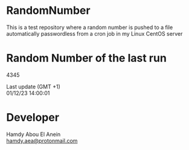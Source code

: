 # RandomNumber    
This is a test repository where a random number is pushed to a file automatically passwordless from a cron job in my Linux CentOS server    
# Random Number of the last run   
4345
      
Last update (GMT +1)    
01/12/23 14:00:01
# Developer    
Hamdy Abou El Anein   
hamdy.aea@protonmail.com
